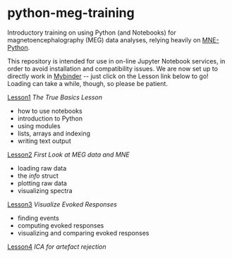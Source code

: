 # python-meg-training

Introductory training on using Python (and Notebooks) for magnetoencephalography (MEG) data analyses, relying heavily on [MNE-Python](https://mne.tools).

This repository is intended for use in on-line Jupyter Notebook services, in order to avoid installation and compatibility issues. We are now set up to directly work in [Mybinder](https://mybinder.org) -- just click on the Lesson link below to go! Loading can take a while, though, so please be patient.

[Lesson1](https://mybinder.org/v2/gh/smonto/python-meg-training/HEAD?labpath=Lesson1.ipynb)
_The True Basics Lesson_
- how to use notebooks
- introduction to Python
- using modules
- lists, arrays and indexing
- writing text output

[Lesson2](https://mybinder.org/v2/gh/smonto/python-meg-training/HEAD?labpath=Lesson2.ipynb)
_First Look at MEG data and MNE_
- loading raw data
- the _info_ struct
- plotting raw data
- visualizing spectra

[Lesson3](https://mybinder.org/v2/gh/smonto/python-meg-training/HEAD?labpath=Lesson3.ipynb)
_Visualize Evoked Responses_
- finding events
- computing evoked responses
- visualizing and comparing evoked responses

[Lesson4](https://mybinder.org/v2/gh/smonto/python-meg-training/HEAD?labpath=Lesson4.ipynb)
_ICA for artefact rejection_